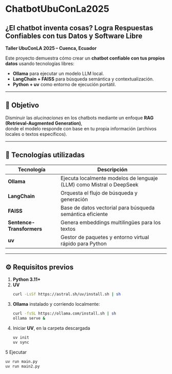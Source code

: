# ChatbotUbuConLa2025

## ¿El chatbot inventa cosas? Logra Respuestas Confiables con tus Datos y Software Libre
**Taller UbuConLA 2025 – Cuenca, Ecuador**

Este proyecto demuestra cómo crear un **chatbot confiable con tus propios datos** usando tecnologías libres:
- **Ollama** para ejecutar un modelo LLM local.
- **LangChain + FAISS** para búsqueda semántica y contextualización.
- **Python + uv** como entorno de ejecución portátil.

---

## 🚀 Objetivo

Disminuir las *alucinaciones* en los chatbots mediante un enfoque **RAG (Retrieval-Augmented Generation)**,  
donde el modelo responde con base en tu propia información (archivos locales o textos específicos).

---

## 🧩 Tecnologías utilizadas

| Tecnología | Descripción |
|-------------|-------------|
| **Ollama** | Ejecuta localmente modelos de lenguaje (LLM) como Mistral o DeepSeek |
| **LangChain** | Orquesta el flujo de búsqueda y generación |
| **FAISS** | Base de datos vectorial para búsqueda semántica eficiente |
| **Sentence-Transformers** | Genera embeddings multilingües para los textos |
| **uv** | Gestor de paquetes y entorno virtual rápido para Python |

---

## ⚙️ Requisitos previos

1. **Python 3.11+**
2. **UV**
   ```bash
   curl -LsSf https://astral.sh/uv/install.sh | sh
   ```
3. **Ollama** instalado y corriendo localmente:
   ```bash
   curl -fsSL https://ollama.com/install.sh | sh
   ollama serve &
   ```
4. Iniciar **UV**, en la carpeta descargada
   ```bash
   uv init
   uv sync
   ```
5 Ejecutar
   ```bash
   uv run main.py
   uv run main2.py
   ```


